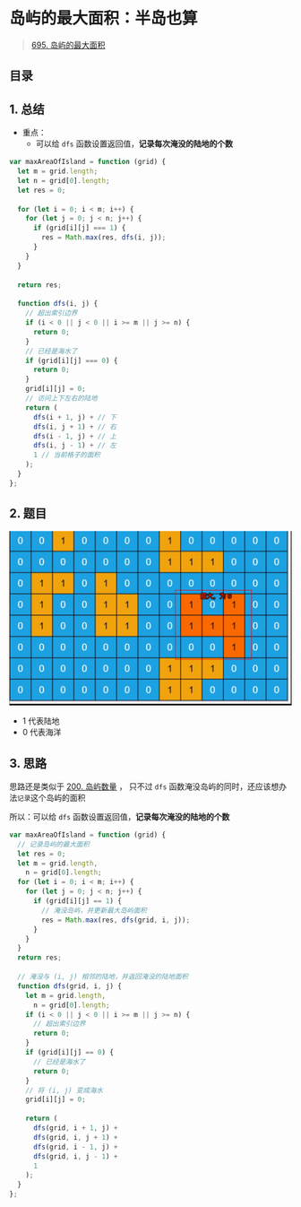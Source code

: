 
# 岛屿的最大面积：半岛也算

>  [695. 岛屿的最大面积](https://leetcode.cn/problems/max-area-of-island/)


## 目录
<!-- toc -->
 ## 1. 总结 

- 重点：
	- 可以给 `dfs` 函数设置返回值，**记录每次淹没的陆地的个数**

```javascript
var maxAreaOfIsland = function (grid) {
  let m = grid.length;
  let n = grid[0].length;
  let res = 0;

  for (let i = 0; i < m; i++) {
    for (let j = 0; j < n; j++) {
      if (grid[i][j] === 1) {
        res = Math.max(res, dfs(i, j));
      }
    }
  }

  return res;

  function dfs(i, j) {
    // 超出索引边界
    if (i < 0 || j < 0 || i >= m || j >= n) {
      return 0;
    }
    // 已经是海水了
    if (grid[i][j] === 0) {
      return 0;
    }
    grid[i][j] = 0;
    // 访问上下左右的陆地
    return (
      dfs(i + 1, j) + // 下
      dfs(i, j + 1) + // 右
      dfs(i - 1, j) + // 上
      dfs(i, j - 1) + // 左
      1 // 当前格子的面积
    ); 
  }
};
```

## 2. 题目

![图片&文件](./files/20241113-5.png)

- 1 代表陆地
- 0 代表海洋

## 3. 思路

思路还是类似于 [200. 岛屿数量](/post/dPehIUZT.html) ， 只不过 `dfs` 函数淹没岛屿的同时，还应该想办法`记录`这个岛屿的面积

所以：可以给 `dfs` 函数设置返回值，**记录每次淹没的陆地的个数**


```javascript
var maxAreaOfIsland = function (grid) {
  // 记录岛屿的最大面积
  let res = 0;
  let m = grid.length,
    n = grid[0].length;
  for (let i = 0; i < m; i++) {
    for (let j = 0; j < n; j++) {
      if (grid[i][j] == 1) {
        // 淹没岛屿，并更新最大岛屿面积
        res = Math.max(res, dfs(grid, i, j));
      }
    }
  }
  return res;

  // 淹没与 (i, j) 相邻的陆地，并返回淹没的陆地面积
  function dfs(grid, i, j) {
    let m = grid.length,
      n = grid[0].length;
    if (i < 0 || j < 0 || i >= m || j >= n) {
      // 超出索引边界
      return 0;
    }
    if (grid[i][j] == 0) {
      // 已经是海水了
      return 0;
    }
    // 将 (i, j) 变成海水
    grid[i][j] = 0;

    return (
      dfs(grid, i + 1, j) +
      dfs(grid, i, j + 1) +
      dfs(grid, i - 1, j) +
      dfs(grid, i, j - 1) +
      1
    );
  }
};

```

